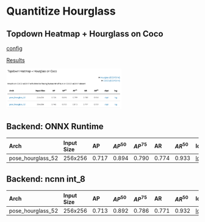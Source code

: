 # Quantitize Hourglass

## Topdown Heatmap + Hourglass on Coco

[config](https://github.com/open-mmlab/mmpose/blob/master/configs/body/2d_kpt_sview_rgb_img/topdown_heatmap/coco/hourglass52_coco_256x256.py)

[Results](https://mmpose.readthedocs.io/en/latest/papers/backbones.html#topdown-heatmap-hourglass-on-coco)

<left><img src="hourglass52_coco_256x256/mmpose-hourglass/results/benchmark.png" width="60%"></left>

## Backend: ONNX Runtime

| Arch              | Input Size | AP    | $AP^{50}$ | $AP^{75}$ | AR    | $AR^{50}$ | log |
| :---------------- | :--------- | :---- | :-------- | :-------- | :---- | :-------- | :-- |
| pose_hourglass_52 | 256x256    | 0.717 | 0.894     | 0.790     | 0.774 | 0.933     | [log](hourglass52_coco_256x256/onnx-hourglass/results/hourglass52_coco_256x256_onnx_eval.png) |

## Backend: ncnn int_8

| Arch              | Input Size | AP    | $AP^{50}$ | $AP^{75}$ | AR    | $AR^{50}$ | log |
| :---------------- | :--------- | :---- | :-------- | :-------- | :---- | :-------- | :-- |
| pose_hourglass_52 | 256x256    | 0.713 | 0.892     | 0.786     | 0.771 | 0.932     | [log](hourglass52_coco_256x256/ncnn-hourglass/results/hourglass52_coco_256x256_ncnn_int8_eval.png) |

